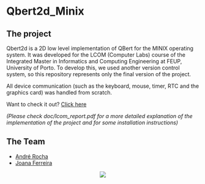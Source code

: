 # Qbert2d_Minix

## The project


Qbert2d is a 2D low level implementation of QBert for the MINIX operating system. It was developed for the LCOM (Computer Labs) course of the Integrated Master in Informatics and Computing Engineering at FEUP, University of Porto.
To develop this, we used another version control system, so this repository represents only the final version of the project.

All device communication (such as the keyboard, mouse, timer, RTC and the graphics card) was handled from scratch. 

Want to check it out? [Click here](https://youtu.be/8HIFKGhm0Ms)

*(Please check doc/lcom_report.pdf for a more detailed explanation of the implementation of the project and for some installation instructions)*

## The Team
* [André Rocha](https://github.com/andrefmrocha "andrefmrocha")
* [Joana Ferreira](https://github.com/joanaferreira0011 "joanaferreira0011")

<div style="text-align:center"><img src="https://i.imgur.com/u1eYrEC.png"></div>
